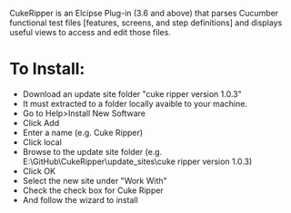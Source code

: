 CukeRipper is an Elcipse Plug-in (3.6 and above) that parses Cucumber functional test files [features, screens, and step definitions] and displays useful views to access and edit those files.


<h1>To Install:</h1>
<ul>
	<li>Download an update site folder "cuke ripper version 1.0.3"</li>
	<li>It must extracted to a folder locally avaible to your machine.</li>
	<li>Go to Help>Install New Software</li>
	<li>Click Add</li>
	<li>Enter a name (e.g. Cuke Ripper)</li>
	<li>Click local</li>
	<li>Browse to the update site folder (e.g. E:\GitHub\CukeRipper\update_sites\cuke ripper version 1.0.3)</li>
	<li>Click OK</li>
	<li>Select the new site under "Work With"</li>
	<li>Check the check box for Cuke Ripper</li>
	<li>And follow the wizard to install</li>
</ul>